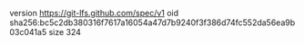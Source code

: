 version https://git-lfs.github.com/spec/v1
oid sha256:bc5c2db380316f7617a16054a47d7b9240f3f386d74fc552da56ea9b03c041a5
size 324
